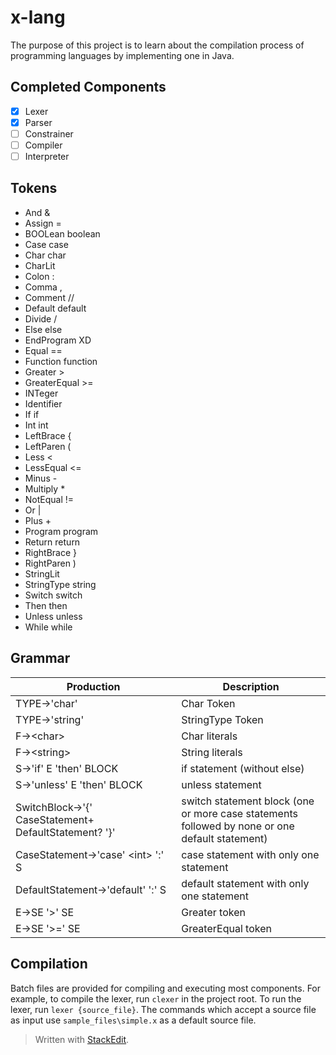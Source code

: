 # x-lang
The purpose of this project is to learn about the compilation process of programming languages by implementing one in Java.
## Completed Components
 - [x] Lexer
 - [x] Parser
 - [ ] Constrainer
 - [ ] Compiler
 - [ ] Interpreter
## Tokens
 - And &
 - Assign =
 - BOOLean boolean
 - Case case
 - Char char
 - CharLit <char>
 - Colon :
 - Comma ,
 - Comment //
 - Default default
 - Divide /
 - Else else
 - EndProgram XD
 - Equal ==
 - Function function
 - Greater >
 - GreaterEqual >=
 - INTeger <int>
 - Identifier <id>
 - If if
 - Int int
 - LeftBrace {
 - LeftParen (
 - Less <
 - LessEqual <=
 - Minus -
 - Multiply *
 - NotEqual !=
 - Or |
 - Plus +
 - Program program
 - Return return
 - RightBrace }
 - RightParen )
 - StringLit <string>
 - StringType string
 - Switch switch
 - Then then
 - Unless unless
 - While while
## Grammar
|Production|Description|
|--|--|
| TYPE->'char' | Char Token |
| TYPE->'string' | StringType Token |
| F&#8594;\<char> | Char literals |
| F&#8594;\<string> | String literals |
| S&#8594;'if' E 'then' BLOCK | if statement (without else) |
| S&#8594;'unless' E 'then' BLOCK | unless statement |
| SwitchBlock&#8594;'{' CaseStatement+ DefaultStatement? '}' | switch statement block (one or more case statements followed by none or one default statement) |
| CaseStatement&#8594;'case' \<int> ':' S | case statement with only one statement |
| DefaultStatement&#8594;'default' ':' S | default statement with only one statement |
| E&#8594;SE '>' SE | Greater token |
| E&#8594;SE '>=' SE | GreaterEqual token |
## Compilation
Batch files are provided for compiling and executing most components. For example, to compile the lexer, run `clexer` in the project root. To run the lexer, run `lexer {source_file}`. The commands which accept a source file as input use `sample_files\simple.x` as a default source file.
> Written with [StackEdit](https://stackedit.io/).
